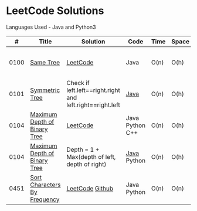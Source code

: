 # LeetCode Solutions
Languages Used - Java and Python3


| #    | Title                        | Solution    | Code            | Time | Space | Difficulty | Tags                    | Notes |
|------|------------------------------|-------------|-----------------|------|-------|------------|-------------------------|-------|
| 0100 | [Same Tree](https://leetcode.com/problems/same-tree/)                    | [LeetCode](https://leetcode.com/problems/same-tree/discuss/407047/3-line-code-in-java-recursive-solution-with-explaination-100-fast-and-space-efficient)        | Java            | O(n) | O(h)  | Easy       | Tree Depth-first-Search |       |
| 0101 | [Symmetric Tree](https://leetcode.com/problems/symmetric-tree/)                    | Check if left.left==right.right and left.right==right.left        | [Java](https://github.com/sankalpdayal5/LeetCode-Solutions/blob/master/Java/101.java)            | O(n) | O(h)  | Easy       | Tree Depth-first-Search |       |
| 0104 | [Maximum Depth of Binary Tree](https://leetcode.com/problems/maximum-depth-of-binary-tree/) | [LeetCode](https://leetcode.com/problems/maximum-depth-of-binary-tree/discuss/391108/faster-than-100-99-98-on-time-and-o1-space-in-javapythonc)        | Java Python C++ | O(n) | O(h)  | Easy       | Tree Depth-first-Search |       |
| 0104 | [Maximum Depth of Binary Tree](https://leetcode.com/problems/maximum-depth-of-binary-tree/) | Depth = 1 + Max(depth of left, depth of right)        | [Java](https://github.com/sankalpdayal5/LeetCode-Solutions/blob/master/Java/104.java) Python | O(n) | O(h)  | Easy       | Tree Depth-first-Search |       |
| 0451 | [Sort Characters By Frequency](https://leetcode.com/problems/sort-characters-by-frequency/) | [LeetCode](https://leetcode.com/problems/sort-characters-by-frequency/discuss/381436/fastest-python-on-solution-explained-in-details) [Github](https://github.com/sankalpdayal5/LeetCode-Solutions/blob/master/Sort%20Characters%20by%20Frequency/Solution.md) | Java Python     | O(n) | O(n)  | Medium     | Hash Table Heap         |       |
